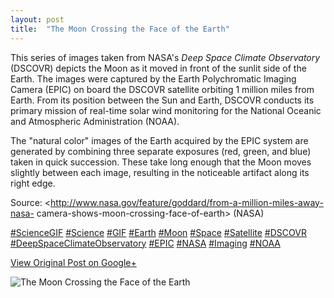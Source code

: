 ```yaml
---
layout: post
title:  "The Moon Crossing the Face of the Earth"
---
```


This series of images taken from NASA's _Deep Space Climate Observatory_
(DSCOVR) depicts the Moon as it moved in front of the sunlit side of the
Earth. The images were captured by the Earth Polychromatic Imaging Camera
(EPIC) on board the DSCOVR satellite orbiting 1 million miles from Earth. From
its position between the Sun and Earth, DSCOVR conducts its primary mission of
real-time solar wind monitoring for the National Oceanic and Atmospheric
Administration (NOAA).  
  
The "natural color" images of the Earth acquired by the EPIC system are
generated by combining three separate exposures (red, green, and blue) taken
in quick succession. These take long enough that the Moon moves slightly
between each image, resulting in the noticeable artifact along its right edge.  
  
Source: <http://www.nasa.gov/feature/goddard/from-a-million-miles-away-nasa-
camera-shows-moon-crossing-face-of-earth> (NASA)  
  
[#ScienceGIF](https://plus.google.com/s/%23ScienceGIF/posts)
[#Science](https://plus.google.com/s/%23Science/posts)
[#GIF](https://plus.google.com/s/%23GIF/posts)
[#Earth](https://plus.google.com/s/%23Earth/posts)
[#Moon](https://plus.google.com/s/%23Moon/posts)
[#Space](https://plus.google.com/s/%23Space/posts)
[#Satellite](https://plus.google.com/s/%23Satellite/posts)
[#DSCOVR](https://plus.google.com/s/%23DSCOVR/posts)
[#DeepSpaceClimateObservatory](https://plus.google.com/s/%23DeepSpaceClimateObservatory/posts)
[#EPIC](https://plus.google.com/s/%23EPIC/posts)
[#NASA](https://plus.google.com/s/%23NASA/posts)
[#Imaging](https://plus.google.com/s/%23Imaging/posts)
[#NOAA](https://plus.google.com/s/%23NOAA/posts)

[View Original Post on Google+](https://plus.google.com/+ColinSullender/posts/HJ5EojQaEhi)

![The Moon Crossing the Face of the Earth](/assets/img/2015-08-05-The-Moon-Crossing-the-Face-of-the-Earth.gif)
